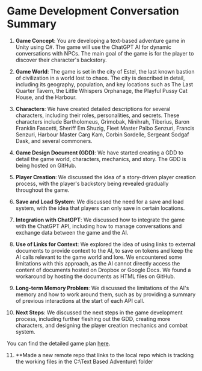 # Game Development Conversation Summary

1. **Game Concept**: You are developing a text-based adventure game in Unity using C#. The game will use the ChatGPT AI for dynamic conversations with NPCs. The main goal of the game is for the player to discover their character's backstory.

2. **Game World**: The game is set in the city of Estel, the last known bastion of civilization in a world lost to chaos. The city is described in detail, including its geography, population, and key locations such as The Last Quarter Tavern, the Little Whispers Orphanage, the Playful Pussy Cat House, and the Harbour.

3. **Characters**: We have created detailed descriptions for several characters, including their roles, personalities, and secrets. These characters include Bartholomeus, Grimobak, Ninihrah, Tiberius, Baron Franklin Fascetti, Sheriff Em Shuzig, Fleet Master Palbo Senzuri, Francis Senzuri, Harbour Master Carg Kam, Corbin Sordelle, Sergeant Sodgaf Dask, and several commoners.

4. **Game Design Document (GDD)**: We have started creating a GDD to detail the game world, characters, mechanics, and story. The GDD is being hosted on GitHub.

5. **Player Creation**: We discussed the idea of a story-driven player creation process, with the player's backstory being revealed gradually throughout the game.

6. **Save and Load System**: We discussed the need for a save and load system, with the idea that players can only save in certain locations.

7. **Integration with ChatGPT**: We discussed how to integrate the game with the ChatGPT API, including how to manage conversations and exchange data between the game and the AI.

8. **Use of Links for Context**: We explored the idea of using links to external documents to provide context to the AI, to save on tokens and keep the AI calls relevant to the game world and lore. We encountered some limitations with this approach, as the AI cannot directly access the content of documents hosted on Dropbox or Google Docs. We found a workaround by hosting the documents as HTML files on GitHub.

9. **Long-term Memory Problem**: We discussed the limitations of the AI's memory and how to work around them, such as by providing a summary of previous interactions at the start of each API call.

10. **Next Steps**: We discussed the next steps in the game development process, including further fleshing out the GDD, creating more characters, and designing the player creation mechanics and combat system.

You can find the detailed game plan [here](https://github.com/Piedpiperz80/game_plan/blob/main/game_plan.html).

11. **Made a new remote repo that links to the local repo which is tracking the working files in the C:\Text Based Adventure\ folder
